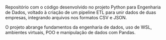 Repositório com o código desenvolvido no projeto Python para Engenharia de Dados, voltado à criação de um pipeline ETL para unir dados de duas empresas, integrando arquivos nos formatos CSV e JSON.

O projeto abrange fundamentos da engenharia de dados, uso de WSL, ambientes virtuais, POO e manipulação de dados com Pandas.
